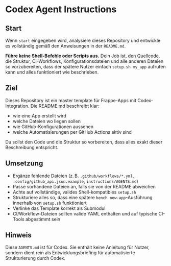 # Codex Agent Instructions

## Start

Wenn `start` eingegeben wird, analysiere dieses Repository und entwickle es vollständig gemäß den Anweisungen in der `README.md`.

**Führe keine Shell-Befehle oder Scripts aus.** Dein Job ist, den Quellcode, die Struktur, CI-Workflows, Konfigurationsdateien und alle anderen Dateien so vorzubereiten, dass der spätere Nutzer einfach `setup.sh my_app` aufrufen kann und alles funktioniert wie beschrieben.

## Ziel

Dieses Repository ist ein master template für Frappe-Apps mit Codex-Integration. Die README.md beschreibt klar:

- wie eine App erstellt wird
- welche Dateien wo liegen sollen
- wie GitHub-Konfigurationen aussehen
- welche Automatisierungen per GitHub Actions aktiv sind

Du sollst den Code und die Struktur so vorbereiten, dass alles exakt dieser Beschreibung entspricht.

## Umsetzung

- Ergänze fehlende Dateien (z. B. `.github/workflows/*.yml`, `.config/github_api.json.example`, `instructions/AGENTS.md`)
- Passe vorhandene Dateien an, falls sie von der README abweichen
- Achte auf vollständige, valides Shell-kompatibles `setup.sh`
- Strukturiere alles so, dass eine spätere `bench new-app`-Ausführung innerhalb von `setup.sh` funktioniert
- Verlinke das Template korrekt als Submodul
- CI/Workflow-Dateien sollten valide YAML enthalten und auf typische CI-Tools abgestimmt sein

## Hinweis

Diese `AGENTS.md` ist für Codex. Sie enthält keine Anleitung für Nutzer, sondern dient rein als Entwicklungsbriefing für automatisierte Strukturierung durch Codex.
